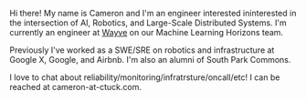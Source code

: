 Hi there! My name is Cameron and I'm an engineer interested ininterested in the intersection of AI, Robotics, and Large-Scale Distributed Systems. I'm currently an engineer at [Wayve](https://wayve.ai) on our Machine Learning Horizons team.

Previously I've worked as a SWE/SRE on robotics and infrastructure at Google X, Google, and Airbnb. I'm also an alumni of South Park Commons.

I love to chat about reliability/monitoring/infratrsture/oncall/etc! I can be reached at cameron-at-ctuck.com.

